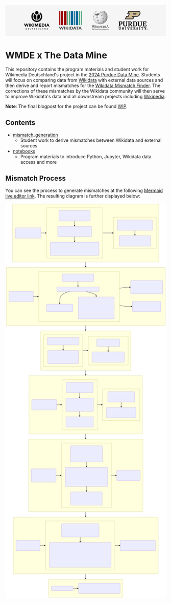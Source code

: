 <div align="center">
  <a href="https://github.com/Wikidata/Purdue-Data-Mine-2024"><img src="https://raw.githubusercontent.com/Wikidata/Purdue-Data-Mine-2024/main/.github/Resources/WMDE_PDM_2024_GitHubBanner.png" width=1024 alt="Project Banner"></a>
</div>

# WMDE x The Data Mine

This repository contains the program materials and student work for Wikimedia Deutschland's project in the [2024 Purdue Data Mine](https://datamine.purdue.edu/). Students will focus on comparing data from [Wikidata](https://www.wikidata.org/) with external data sources and then derive and report mismatches for the [Wikidata Mismatch Finder](https://www.wikidata.org/wiki/Wikidata:Mismatch_Finder). The corrections of these mismatches by the Wikidata community will then serve to improve Wikidata's data and all downstream projects including [Wikipedia](https://www.wikipedia.org/).

**Note**: The final blogpost for the project can be found [WIP](WIP).

## **Contents**

- [mismatch_generation](https://github.com/Wikidata/Purdue-Data-Mine-2024/tree/main/mismatch_generation)
  - Student work to derive mismatches between Wikidata and external sources
- [notebooks](https://github.com/Wikidata/Purdue-Data-Mine-2024/tree/main/notebooks)
  - Program materials to introduce Python, Jupyter, Wikidata data access and more

## Mismatch Process

You can see the process to generate mismatches at the following [Mermaid live editor link](https://mermaid.live/edit#pako:eNqFWNtu5DYS_RWiH3Y8gG2sL5kB_LCAb7Mw4Ak8tpN5iPaBktjdXEuklqJsd4IA-ZDdn8uXpKpIiqRa3euHGbVEFuty6lQVf1tUuhaLi8XK8G7Nnm8K1Q-l-_GzMHK5KRSDv1oaUVmpFXu-cm_w7-agWHzRhol33naNOGRyyfRgWLXWvVCs5paXvBdM9uzr0MvqynCpfj2MAt4Ee9NDU7NecFOt2RKE_fnHfx8ukuWMq5otJfzTGd0JY6Xoo4RGvgjckm4wohF47MrooWN3N-zg4fzs08c___gfs2tuYY96SURw9l2-SFSW8aYcWmY1vMs0wNfF4mPccw2Wfxes4ipVHX6JdyuM4g0cG1d7xTes3DC76aRasYeL-Fkq0EuwJydIu1-jTm-i7KUV2fFXcLwLj7NoPFXWQlm5lML0W8eD36L9UT7IbpPFb9KuSYExeuJd9haVDFtIFaHqBCt3Ucg8VL6Axo-DAsf-ZxBmg1bSw_GbF3qszSour_QAdoCf1vqNtVxtnJpszV8FahdXJg6Pfl7C9jrz2O3EY5w12jK93OkHbgQ5StSIB9ozeoT3hFyubFxPuIdcwtWlYEMvlkPjUBGOgtAYBO-2-06mrrt_jJLTPMS_u1zRS7Dseq016hVVJIXXPMsUQD1qN1oMz5VuO7A0xSKo3HJSgq8A_b2d0fdRONTvi7hbAcp5XH-48br9yFvBLh_uPiCmeMgfoVZS5Sg3_pQTxI5_RoqRZBlmG0iBjXWnZRqKA85-erzHEGF-Dj3FhFeV6Hty0MfslG4oG1nBEV85UEk_GAIYiQbecl-bxP1OkCwbwQ4UBLbjss4lDkovl7KSvAGpz15WyzeIC1AI2CquwG9ATEn-rQVo0OtWlLrekKF9BU7vEIg-LRPUGbSvRrG8oUSwEjKkFXatCbgrkTiGor40umWRViYwgzPAam_80B1ZfQS7gMLVLEYOWW9l0wCLm5f-kKgaVQchKslmAiPGAhyAWS9RYwt28UbMoOt0XzZgJcCygwUBrACvxuBmxBBS4YMLOujlEZGyDKEfAUW0FzLjQ5_FM0c7eWAJHpqg0lLgwGuQhUPbTax_Qy_xpgE6GygLa_2mGs3rdJ1AigCrE6YB4lCVIMcC2OLilsCqHTc-3j49Q7aAa3ubqy6XP2qn6r3WLxA5OBkKGxArZw8bAIkCXigNN5uZaNXosdLBL4snFd0rwQcoNUByT1BmZ8J4IyooR_sooi1Bsdv3i6zY9lZD4gP_Wiw76ImkYfBBpJ6hJvmzLJZsTguXi7L7OMkKWJUokfnQnYMk5CyCFJUQckehm26HBqFpaWUPqVKtwSTImhk3XVqoCuVg93pKvO_2FOKGCl4WI8paKDrIDM4bqNLoiVqnXRQVNACogwYQVC1AI5KBXdPBw8nfP30-y1mOWxvy0DmEB0Pg2BzVs67a9sTZvrxP0URlL7otl_IsQnDnXflmgPawfcP_WeeSIFRuoEvC_wQdzi9oSsiy7bTBUg9lp2fUCGqkA8_DmdsQFKfBcSgR-hYXJsx9u5m0hVnb4XYo1jVDEmlpXV67qodq-PqVlQnXduFXWh9YKlXNgmEIc_Qg9DMWvUFNmFaC2iOqHduhJeWW0sAuq-PnFwVkh_2b9ytS1UzUr9PUmQ8ZQubE11Ij7GAUFBBd_huWunK2ZXArV2uL5YYs9UxXS1gPOZjwGKjca2oR8OMvgPwXsQHI_2sEgwbLMy-hMiN88OAcO9MKPernaKRO0iR1VihFWR2a8db5vhxxcAPl_pmoMmqwXRoTXHukRn3cCMdL_Zo3ZTG9aA4Kwcu1_HZ30-8nfkyB72HUSEktzJIzQ2KJKMMuB5V2SMaZIM9XmhAmA6EnQD8Jnn_MGi7Mqp2MhyuzWiANKH6nmMtvaHtqaHuWkQTzMSUZ8k6O2e32lBZHltDsAkLg_wa-TSoyTW3ZZEgpScNJzMO46fSYYb5EuI1HBSTqpBW6fRcVLuLs6eHy8dt9HNMy5Ixnf6PPT8K8SmhPIBbf7sUr2EOdDTWRmd8w0xJcUuLppbMggmXMlzii0KyWjmI76AejGLw-WpqTs828AagiudAW5b0qJrISBsvn_63dP-zLRuCDxOR8zpyAdjpszsXTs780bOfwtjW7-943C8XE3ZRQVI_wIVc172O9D3vhTQinpUqCbE8qjnPnrwrQufvoQbolpy7VBHd5ZWjiyFMqeNcVUVdBw33KeDMQa1Tg4iwYWcr81Isg0Dvc8TttLQX4gLie2u9wl-FDhkNTWl3Qe2ldcNqFcWRa3eO-s6jF3NFBXISyN2vSKuwec3D3K28GkV3qjMvPj9kdjTObuLIniOK4C_2PhFdgDON17XuiRrxyZdPBMMFtia0E1RifTu6CbfyFpy8NXgqM2ikhkKCctHygcdAYC_BD3r_5zyDE6GGVTGwEIr10zTJBXdS7735C8-7Gugnj8rxhd9OYYwlvAE_aElcoxihv58OnfRziQ3fqiQQVC9HcbjV24X6LIIJ-WZ-RXC_F_HS9VA_HB0h-DWHDBhYsAyygDOCGvDmE2bDpjzufjTAWG9FpDJHfICYUuMELtBlMwM5KG_TNjO8-7_edgoqEHHztnkj_DIjxGILk9dPPcXtyHaTBp50GAT6DENDQsKMD3uGYZmiz2xHWQZzogqpmQ4dDPm70LDHxX35xRIvR2W5Xqmt6b3jFjo7-wa4LdU0PN4W6pYcvhbqkh3Bl6O90jvCdvzYcL9VoYbjY8NcY-MrdeLG_JddYhaJswK_xLmS8-zg6IurDr3Qvkn9SOvlKlxGF8hM1vWzLQkFG0bN4L5SfsfFnMuLRaEIvaX5yCp3SC5rnCoVpQb9pWCiUvwLDN65lpamG_BbKJnUh-AbwA0pBZXUKgXgkWfzhiiX-6w9H5ihUoBmyyhcrpwImK_Pudml0l6yFYBbKQ8LpSsAslLMNZLjNMAmf0QO0--f0AJ3GD_QAdPGJHj4vDhetAIKU9eJi8RuiqFgAYlogmQt4rLl5KRaF-h3W8cHqp42qFhfWDOJwMXSYgTeSQxq17uXvfwE2cWie). The resulting diagram is further displayed below:

<div align="center">
  <a href="https://raw.githubusercontent.com/Wikidata/Purdue-Data-Mine-2024/main/.github/resources/Mismatch_Process_Diagram.svg"><img src="https://raw.githubusercontent.com/Wikidata/Purdue-Data-Mine-2024/main/.github/resources/Mismatch_Process_Diagram.svg" width=1024 alt="Mismatch generation process"></a>
</div>
